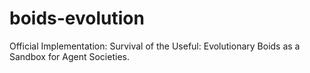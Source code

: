 # boids-evolution
Official Implementation: Survival of the Useful: Evolutionary Boids as a Sandbox for Agent Societies. 
